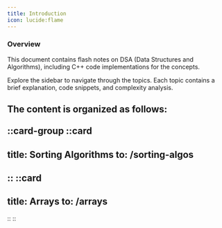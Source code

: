 ```yaml
---
title: Introduction
icon: lucide:flame
---
```


### Overview

This document contains flash notes on DSA (Data Structures and Algorithms), including C++ code implementations for the concepts.

Explore the sidebar to navigate through the topics. Each topic contains a brief explanation, code snippets, and complexity analysis.

The content is organized as follows:
<br><br>
::card-group
  ::card
  ---
  title: Sorting Algorithms
  to: /sorting-algos
  ---
  ::
  ::card
  ---
  title: Arrays
  to: /arrays
  ---
  ::
::


